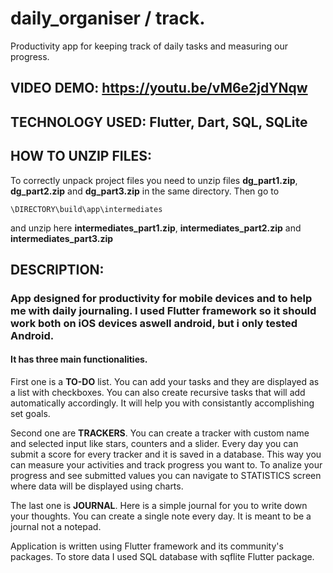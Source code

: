 # daily_organiser / track.

Productivity app for keeping track of daily tasks and measuring our progress.

## VIDEO DEMO: https://youtu.be/vM6e2jdYNqw

## TECHNOLOGY USED: Flutter, Dart, SQL, SQLite

## HOW TO UNZIP FILES:

To correctly unpack project files you need to unzip files **dg_part1.zip**, **dg_part2.zip** and **dg_part3.zip** in the same directory. Then go to 

    \DIRECTORY\build\app\intermediates

and unzip here **intermediates_part1.zip**, **intermediates_part2.zip** and **intermediates_part3.zip**

## DESCRIPTION:

### App designed for productivity for mobile devices and to help me with daily journaling. I used Flutter framework so it should work both on iOS devices aswell android, but i only tested Android. 

#### It has **three** main functionalities. 

First one is a **TO-DO** list. You can add your tasks and they are displayed as a list with checkboxes. 
You can also create recursive tasks that will add automatically accordingly. It will help you with consistantly accomplishing set goals.

Second one are **TRACKERS**. You can create a tracker with custom name and selected input like stars, counters and a slider. Every day you can submit a score for every tracker and it is saved in a database.
This way you can measure your activities and track progress you want to. To analize your progress and see submitted values you can navigate to STATISTICS screen where data will be displayed using charts.

The last one is **JOURNAL**. Here is a simple journal for you to write down your thoughts. You can create a single note every day. It is meant to be a journal not a notepad.

Application is written using Flutter framework and its community's packages. To store data I used SQL database with sqflite Flutter package.